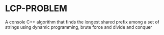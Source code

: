 # LCP-PROBLEM
A console C++ algorithm that finds the longest shared prefix among a set of strings using dynamic programming, brute force and divide and conquer
